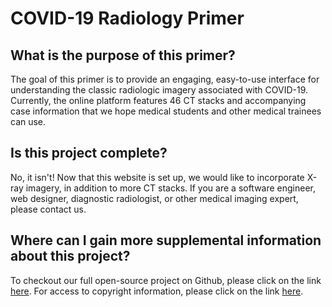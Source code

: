 # COVID-19 Radiology Primer

## What is the purpose of this primer?
The goal of this primer is to provide an engaging, easy-to-use interface for understanding the classic radiologic imagery associated with COVID-19. Currently, the online platform features 46 CT stacks and accompanying case information that we hope medical students and other medical trainees can use.

## Is this project complete?
No, it isn't! Now that this website is set up, we would like to incorporate X-ray imagery, in addition to more CT stacks. If you are a software engineer, web designer, diagnostic radiologist, or other medical imaging expert, please contact us.


## Where can I gain more supplemental information about this project?
To checkout our full open-source project on Github, please click on the link [here](https://github.com/covid19radiologyprimer/project). For access to copyright information, please click on the link [here](https://github.com/covid19radiologyprimer/project).



